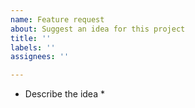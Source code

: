 ```yaml
---
name: Feature request
about: Suggest an idea for this project
title: ''
labels: ''
assignees: ''

---
```


* Describe the idea *
